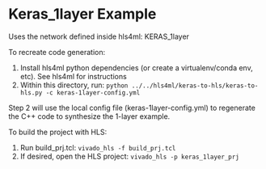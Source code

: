 # Keras_1layer Example

Uses the network defined inside hls4ml: KERAS_1layer

To recreate code generation:

1. Install hls4ml python dependencies (or create a virtualenv/conda env, etc). See hls4ml for instructions
2. Within this directory, run: `python ../../hls4ml/keras-to-hls/keras-to-hls.py -c keras-1layer-config.yml`

Step 2 will use the local config file (keras-1layer-config.yml) to regenerate the C++ code to synthesize the 1-layer example.

To build the project with HLS:

1. Run build_prj.tcl: `vivado_hls -f build_prj.tcl`
2. If desired, open the HLS project: `vivado_hls -p keras_1layer_prj`
